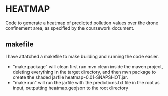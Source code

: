 # HEATMAP
Code to generate a heatmap of predicted pollution values over the drone confinement area, as specified by the coursework document.

## makefile
I have attatched a makefile to make building and running the code easier. 
- "make package" will clean first run mvn clean inside the maven project, deleting everything in the target directory, and then mvn package to create the shaded jarfile heatmap-0.01-SNAPSHOT.jar.
- "make run" will run the jarfile with the predictions.txt file in the root as input, outputting heatmap.geojson to the root directory